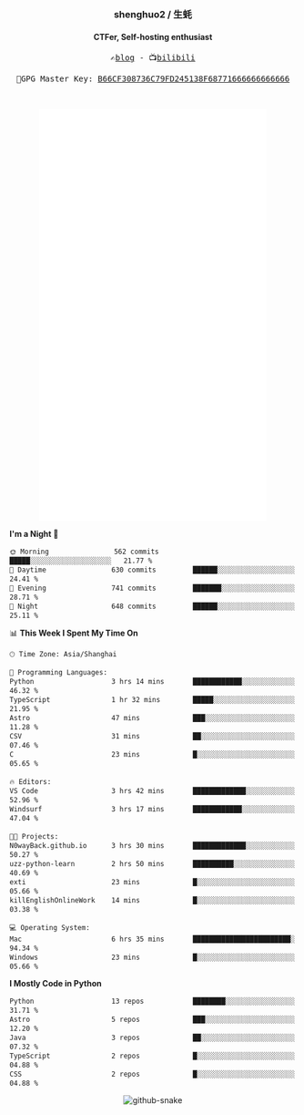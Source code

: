 <h3 align="center"> shenghuo2 / 生蚝 </h3>
<h4 align="center" >CTFer, Self-hosting enthusiast</h3>


<p align="center">
  <samp>
    ✍️<a href="https://blog.shenghuo2.top/">blog</a> -
    📺<a href="https://space.bilibili.com/85894935">bilibili</a>
  </samp>
</p>
<p align="center">
  <samp>
     🔐GPG Master Key: <a align="center" href="https://github.com/shenghuo2.gpg">B66CF308736C79FD245138F68771666666666666</a>
  </samp>
</p>
<br>
<p align="center">
  <a href="https://github.com/shenghuo2">
    <img width="400" align="top" src="https://github.com/shenghuo2/shenghuo2/blob/main/metrics.left.svg" />
  </a>
  <a href="https://github.com/shenghuo2">
    <img width="400" align="top" src="https://github.com/shenghuo2/shenghuo2/blob/main/metrics.right.svg" />
  </a>
</p>


<!--START_SECTION:waka-->
**I'm a Night 🦉** 

```text
🌞 Morning                562 commits         █████░░░░░░░░░░░░░░░░░░░░   21.77 % 
🌆 Daytime                630 commits         ██████░░░░░░░░░░░░░░░░░░░   24.41 % 
🌃 Evening                741 commits         ███████░░░░░░░░░░░░░░░░░░   28.71 % 
🌙 Night                  648 commits         ██████░░░░░░░░░░░░░░░░░░░   25.11 % 
```


📊 **This Week I Spent My Time On** 

```text
🕑︎ Time Zone: Asia/Shanghai

💬 Programming Languages: 
Python                   3 hrs 14 mins       ████████████░░░░░░░░░░░░░   46.32 % 
TypeScript               1 hr 32 mins        █████░░░░░░░░░░░░░░░░░░░░   21.95 % 
Astro                    47 mins             ███░░░░░░░░░░░░░░░░░░░░░░   11.28 % 
CSV                      31 mins             ██░░░░░░░░░░░░░░░░░░░░░░░   07.46 % 
C                        23 mins             █░░░░░░░░░░░░░░░░░░░░░░░░   05.65 % 

🔥 Editors: 
VS Code                  3 hrs 42 mins       █████████████░░░░░░░░░░░░   52.96 % 
Windsurf                 3 hrs 17 mins       ████████████░░░░░░░░░░░░░   47.04 % 

🐱‍💻 Projects: 
N0wayBack.github.io      3 hrs 30 mins       █████████████░░░░░░░░░░░░   50.27 % 
uzz-python-learn         2 hrs 50 mins       ██████████░░░░░░░░░░░░░░░   40.69 % 
exti                     23 mins             █░░░░░░░░░░░░░░░░░░░░░░░░   05.66 % 
killEnglishOnlineWork    14 mins             █░░░░░░░░░░░░░░░░░░░░░░░░   03.38 % 

💻 Operating System: 
Mac                      6 hrs 35 mins       ████████████████████████░   94.34 % 
Windows                  23 mins             █░░░░░░░░░░░░░░░░░░░░░░░░   05.66 % 
```

**I Mostly Code in Python** 

```text
Python                   13 repos            ████████░░░░░░░░░░░░░░░░░   31.71 % 
Astro                    5 repos             ███░░░░░░░░░░░░░░░░░░░░░░   12.20 % 
Java                     3 repos             ██░░░░░░░░░░░░░░░░░░░░░░░   07.32 % 
TypeScript               2 repos             █░░░░░░░░░░░░░░░░░░░░░░░░   04.88 % 
CSS                      2 repos             █░░░░░░░░░░░░░░░░░░░░░░░░   04.88 % 
```




<!--END_SECTION:waka-->


<div align="center">
  <picture>
    <source media="(prefers-color-scheme: dark)" srcset="https://gist.githubusercontent.com/shenghuo2/bfce20b14ab0484cef03bae6e60e0b3a/raw/github-snake-dark.svg" />
    <source media="(prefers-color-scheme: light)" srcset="https://gist.githubusercontent.com/shenghuo2/bfce20b14ab0484cef03bae6e60e0b3a/raw/github-snake.svg" />
    <img alt="github-snake" src="https://gist.githubusercontent.com/shenghuo2/bfce20b14ab0484cef03bae6e60e0b3a/raw/github-snake.svg" />
  </picture>
</div>

<!--
**shenghuo2/shenghuo2** is a ✨ _special_ ✨ repository because its `README.md` (this file) appears on your GitHub profile.

Here are some ideas to get you started:

- 🔭 I’m currently working on ...
- 🌱 I’m currently learning ...
- 👯 I’m looking to collaborate on ...
- 🤔 I’m looking for help with ...
- 💬 Ask me about ...
- 📫 How to reach me: ...
- 😄 Pronouns: ...
- ⚡ Fun fact: ...
-->
